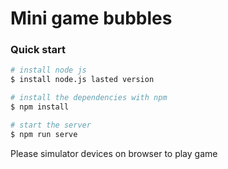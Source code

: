 # Mini game bubbles

### Quick start

```bash
# install node js
$ install node.js lasted version

# install the dependencies with npm
$ npm install

# start the server
$ npm run serve
```
Please simulator devices on browser to play game